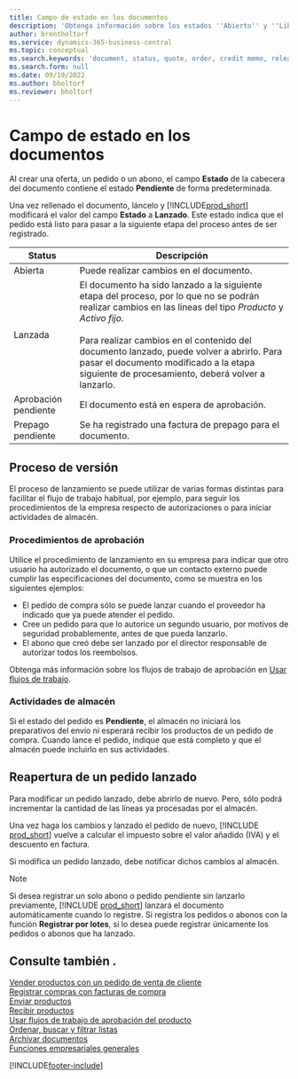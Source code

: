 ```yaml
---
title: Campo de estado en los documentos
description: 'Obtenga información sobre los estados ''Abierto'' y ''Liberado'' en documentos de oferta, pedido o nota de abono.'
author: brentholtorf
ms.service: dynamics-365-business-central
ms.topic: conceptual
ms.search.keywords: 'document, status, quote, order, credit memo, released, open, pending approval, pending prepayment,'
ms.search.form: null
ms.date: 09/19/2022
ms.author: bholtorf
ms.reviewer: bholtorf
---
```

# Campo de estado en los documentos

Al crear una oferta, un pedido o un abono, el campo **Estado** de la cabecera del documento contiene el estado **Pendiente** de forma predeterminada.

Una vez rellenado el documento, láncelo y [!INCLUDE[prod_short](includes/prod_short.md)] modificará el valor del campo **Estado** a **Lanzado**. Este estado indica que el pedido está listo para pasar a la siguiente etapa del proceso antes de ser registrado.

| Status | Descripción |
| ------ | ----------- |
| Abierta   | Puede realizar cambios en el documento. |
| Lanzada | El documento ha sido lanzado a la siguiente etapa del proceso, por lo que no se podrán realizar cambios en las líneas del tipo *Producto* y *Activo fijo*.<br /><br />Para realizar cambios en el contenido del documento lanzado, puede volver a abrirlo. Para pasar el documento modificado a la etapa siguiente de procesamiento, deberá volver a lanzarlo. |
| Aprobación pendiente   | El documento está en espera de aprobación. |
| Prepago pendiente | Se ha registrado una factura de prepago para el documento. |

## Proceso de versión

El proceso de lanzamiento se puede utilizar de varias formas distintas para facilitar el flujo de trabajo habitual, por ejemplo, para seguir los procedimientos de la empresa respecto de autorizaciones o para iniciar actividades de almacén.

### Procedimientos de aprobación

Utilice el procedimiento de lanzamiento en su empresa para indicar que otro usuario ha autorizado el documento, o que un contacto externo puede cumplir las especificaciones del documento, como se muestra en los siguientes ejemplos:

* El pedido de compra sólo se puede lanzar cuando el proveedor ha indicado que ya puede atender el pedido.
* Cree un pedido para que lo autorice un segundo usuario, por motivos de seguridad probablemente, antes de que pueda lanzarlo.
* El abono que creó debe ser lanzado por el director responsable de autorizar todos los reembolsos.

Obtenga más información sobre los flujos de trabajo de aprobación en [Usar flujos de trabajo](across-use-workflows.md).

### Actividades de almacén

Si el estado del pedido es **Pendiente**, el almacén no iniciará los preparativos del envío ni esperará recibir los productos de un pedido de compra. Cuando lance el pedido, indique que está completo y que el almacén puede incluirlo en sus actividades.

## Reapertura de un pedido lanzado

Para modificar un pedido lanzado, debe abrirlo de nuevo. Pero, sólo podrá incrementar la cantidad de las líneas ya procesadas por el almacén.

Una vez haga los cambios y lanzado el pedido de nuevo, [!INCLUDE [prod_short](includes/prod_short.md)] vuelve a calcular el impuesto sobre el valor añadido (IVA) y el descuento en factura.

Si modifica un pedido lanzado, debe notificar dichos cambios al almacén.

> [!NOTE]
> Si desea registrar un solo abono o pedido pendiente sin lanzarlo previamente, [!INCLUDE [prod_short](includes/prod_short.md)] lanzará el documento automáticamente cuando lo registre. Si registra los pedidos o abonos con la función **Registrar por lotes**, si lo desea puede registrar únicamente los pedidos o abonos que ha lanzado.

## Consulte también .

[Vender productos con un pedido de venta de cliente](sales-how-sell-products.md)  
[Registrar compras con facturas de compra](purchasing-how-record-purchases.md)  
[Enviar productos](warehouse-how-ship-items.md)  
[Recibir productos](warehouse-how-receive-items.md)  
[Usar flujos de trabajo de aprobación del producto](across-how-use-approval-workflows.md)  
[Ordenar, buscar y filtrar listas](ui-enter-criteria-filters.md)  
[Archivar documentos](across-how-to-archive-documents.md)  
[Funciones empresariales generales](ui-across-business-areas.md)  

[!INCLUDE[footer-include](includes/footer-banner.md)]
